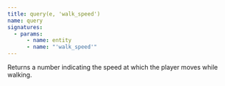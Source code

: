 ```yaml
---
title: query(e, 'walk_speed')
name: query
signatures:
  - params:
      - name: entity
      - name: "'walk_speed'"
---
```


Returns a number indicating the speed at which the player moves while walking.
